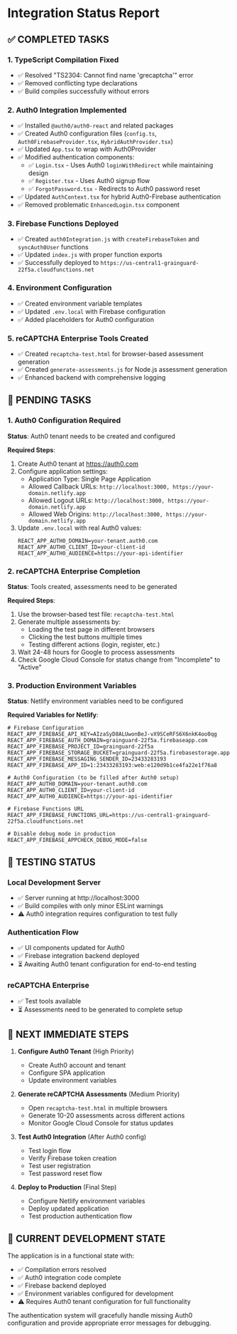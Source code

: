 # Integration Status Report

## ✅ COMPLETED TASKS

### 1. TypeScript Compilation Fixed
- ✅ Resolved "TS2304: Cannot find name 'grecaptcha'" error
- ✅ Removed conflicting type declarations
- ✅ Build compiles successfully without errors

### 2. Auth0 Integration Implemented
- ✅ Installed `@auth0/auth0-react` and related packages
- ✅ Created Auth0 configuration files (`config.ts`, `Auth0FirebaseProvider.tsx`, `HybridAuthProvider.tsx`)
- ✅ Updated `App.tsx` to wrap with Auth0Provider
- ✅ Modified authentication components:
  - ✅ `Login.tsx` - Uses Auth0 `loginWithRedirect` while maintaining design
  - ✅ `Register.tsx` - Uses Auth0 signup flow
  - ✅ `ForgotPassword.tsx` - Redirects to Auth0 password reset
- ✅ Updated `AuthContext.tsx` for hybrid Auth0-Firebase authentication
- ✅ Removed problematic `EnhancedLogin.tsx` component

### 3. Firebase Functions Deployed
- ✅ Created `auth0Integration.js` with `createFirebaseToken` and `syncAuth0User` functions
- ✅ Updated `index.js` with proper function exports
- ✅ Successfully deployed to `https://us-central1-grainguard-22f5a.cloudfunctions.net`

### 4. Environment Configuration
- ✅ Created environment variable templates
- ✅ Updated `.env.local` with Firebase configuration
- ✅ Added placeholders for Auth0 configuration

### 5. reCAPTCHA Enterprise Tools Created
- ✅ Created `recaptcha-test.html` for browser-based assessment generation
- ✅ Created `generate-assessments.js` for Node.js assessment generation
- ✅ Enhanced backend with comprehensive logging

## 🔄 PENDING TASKS

### 1. Auth0 Configuration Required
**Status**: Auth0 tenant needs to be created and configured

**Required Steps**:
1. Create Auth0 tenant at https://auth0.com
2. Configure application settings:
   - Application Type: Single Page Application
   - Allowed Callback URLs: `http://localhost:3000, https://your-domain.netlify.app`
   - Allowed Logout URLs: `http://localhost:3000, https://your-domain.netlify.app`
   - Allowed Web Origins: `http://localhost:3000, https://your-domain.netlify.app`
3. Update `.env.local` with real Auth0 values:
   ```
   REACT_APP_AUTH0_DOMAIN=your-tenant.auth0.com
   REACT_APP_AUTH0_CLIENT_ID=your-client-id
   REACT_APP_AUTH0_AUDIENCE=https://your-api-identifier
   ```

### 2. reCAPTCHA Enterprise Completion
**Status**: Tools created, assessments need to be generated

**Required Steps**:
1. Use the browser-based test file: `recaptcha-test.html`
2. Generate multiple assessments by:
   - Loading the test page in different browsers
   - Clicking the test buttons multiple times
   - Testing different actions (login, register, etc.)
3. Wait 24-48 hours for Google to process assessments
4. Check Google Cloud Console for status change from "Incomplete" to "Active"

### 3. Production Environment Variables
**Status**: Netlify environment variables need to be configured

**Required Variables for Netlify**:
```
# Firebase Configuration
REACT_APP_FIREBASE_API_KEY=AIzaSyD8ALUwonBeJ-vX9SCeRFS6X6nkK4oo0qg
REACT_APP_FIREBASE_AUTH_DOMAIN=grainguard-22f5a.firebaseapp.com
REACT_APP_FIREBASE_PROJECT_ID=grainguard-22f5a
REACT_APP_FIREBASE_STORAGE_BUCKET=grainguard-22f5a.firebasestorage.app
REACT_APP_FIREBASE_MESSAGING_SENDER_ID=23433283193
REACT_APP_FIREBASE_APP_ID=1:23433283193:web:e120d9b1ce4fa22e1f76a8

# Auth0 Configuration (to be filled after Auth0 setup)
REACT_APP_AUTH0_DOMAIN=your-tenant.auth0.com
REACT_APP_AUTH0_CLIENT_ID=your-client-id
REACT_APP_AUTH0_AUDIENCE=https://your-api-identifier

# Firebase Functions URL
REACT_APP_FIREBASE_FUNCTIONS_URL=https://us-central1-grainguard-22f5a.cloudfunctions.net

# Disable debug mode in production
REACT_APP_FIREBASE_APPCHECK_DEBUG_MODE=false
```

## 🧪 TESTING STATUS

### Local Development Server
- ✅ Server running at http://localhost:3000
- ✅ Build compiles with only minor ESLint warnings
- ⚠️  Auth0 integration requires configuration to test fully

### Authentication Flow
- ✅ UI components updated for Auth0
- ✅ Firebase integration backend deployed
- ⏳ Awaiting Auth0 tenant configuration for end-to-end testing

### reCAPTCHA Enterprise
- ✅ Test tools available
- ⏳ Assessments need to be generated to complete setup

## 📝 NEXT IMMEDIATE STEPS

1. **Configure Auth0 Tenant** (High Priority)
   - Create Auth0 account and tenant
   - Configure SPA application
   - Update environment variables

2. **Generate reCAPTCHA Assessments** (Medium Priority)
   - Open `recaptcha-test.html` in multiple browsers
   - Generate 10-20 assessments across different actions
   - Monitor Google Cloud Console for status updates

3. **Test Auth0 Integration** (After Auth0 config)
   - Test login flow
   - Verify Firebase token creation
   - Test user registration
   - Test password reset flow

4. **Deploy to Production** (Final Step)
   - Configure Netlify environment variables
   - Deploy updated application
   - Test production authentication flow

## 🔧 CURRENT DEVELOPMENT STATE

The application is in a functional state with:
- ✅ Compilation errors resolved
- ✅ Auth0 integration code complete
- ✅ Firebase backend deployed
- ✅ Environment variables configured for development
- ⚠️  Requires Auth0 tenant configuration for full functionality

The authentication system will gracefully handle missing Auth0 configuration and provide appropriate error messages for debugging.
